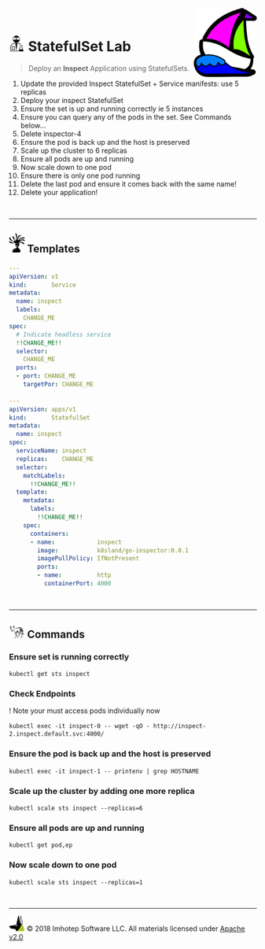 <img src="../assets/k8sland.png" align="right" width="128" height="auto"/>

<br/>

# <img src="../assets/lab.png" width="32" height="auto"/> StatefulSet Lab

> Deploy an **Inspect** Application using StatefulSets.

1. Update the provided Inspect StatefulSet + Service manifests: use 5 replicas
1. Deploy your inspect StatefulSet
1. Ensure the set is up and running correctly ie 5 instances
1. Ensure you can query any of the pods in the set. See Commands below...
2. Delete inspector-4
3. Ensure the pod is back up and the host is preserved
4. Scale up the cluster to 6 replicas
5. Ensure all pods are up and running
6. Now scale down to one pod
7. Ensure there is only one pod running
8. Delete the last pod and ensure it comes back with the same name!
9. Delete your application!

<br/>

---
## <img src="../assets/face.png" width="32" height="auto"/> Templates

```yaml
---
apiVersion: v1
kind:       Service
metadata:
  name: inspect
  labels:
    CHANGE_ME
spec:
  # Indicate headless service
  !!CHANGE_ME!!
  selector:
    CHANGE_ME
  ports:
  - port: CHANGE_ME
    targetPor: CHANGE_ME

---
apiVersion: apps/v1
kind:       StatefulSet
metadata:
  name: inspect
spec:
  serviceName: inspect
  replicas:    CHANGE_ME
  selector:
    matchLabels:
      !!CHANGE_ME!!
  template:
    metadata:
      labels:
        !!CHANGE_ME!!
    spec:
      containers:
      - name:            inspect
        image:           k8sland/go-inspector:0.0.1
        imagePullPolicy: IfNotPresent
        ports:
        - name:          http
          containerPort: 4000
```

<br/>

---
## <img src="../assets/fox.png" width="32" height="auto"/> Commands

### Ensure set is running correctly

```shell
kubectl get sts inspect
```

### Check Endpoints

! Note your must access pods individually now

```shell
kubectl exec -it inspect-0 -- wget -qO - http://inspect-2.inspect.default.svc:4000/
```

### Ensure the pod is back up and the host is preserved

```shell
kubectl exec -it inspect-1 -- printenv | grep HOSTNAME
```

### Scale up the cluster by adding one more replica

```shell
kubectl scale sts inspect --replicas=6
```

### Ensure all pods are up and running

```shell
kubectl get pod,ep
```

### Now scale down to one pod

```shell
kubectl scale sts inspect --replicas=1
```

<br/>

---
<img src="../assets/imhotep_logo.png" width="32" height="auto"/> © 2018 Imhotep Software LLC.
All materials licensed under [Apache v2.0](http://www.apache.org/licenses/LICENSE-2.0)
